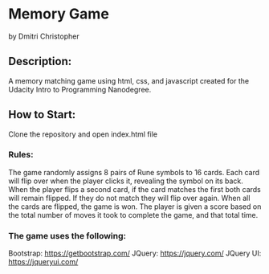 # Memory Game
by Dmitri Christopher

## Description:
A memory matching game using html, css, and javascript created for the Udacity Intro to Programming Nanodegree.

## How to Start:
Clone the repository and open index.html file

### Rules:
The game randomly assigns 8 pairs of Rune symbols to 16 cards. Each card will flip over when the player clicks it, revealing the symbol on its back. When the player flips a second card, if the card matches the first both cards will remain flipped. If they do not match they will flip over again.
When all the cards are flipped, the game is won. The player is given a score based on the total number of moves it took to complete the game, and that total time.

### The game uses the following:
Bootstrap: https://getbootstrap.com/
JQuery: https://jquery.com/
JQuery UI: https://jqueryui.com/
